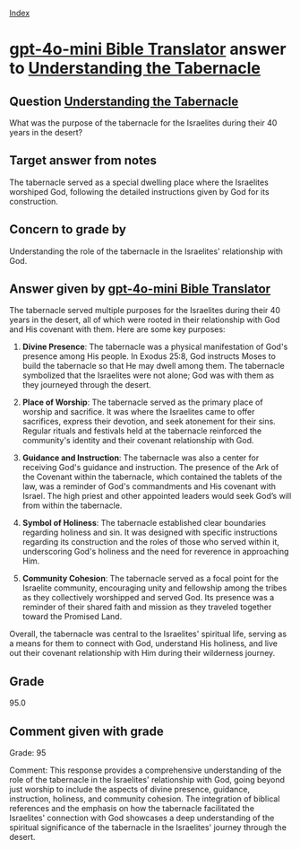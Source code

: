 
[Index](../../index.md)
# [gpt-4o-mini Bible Translator](../../answering_models/gpt-4o-mini_Bible_Translator.md) answer to [Understanding the Tabernacle](../../questions/Understanding_the_Tabernacle.md)

## Question [Understanding the Tabernacle](../../questions/Understanding_the_Tabernacle.md)
What was the purpose of the tabernacle for the Israelites during their 40 years in the desert?

## Target answer from notes
The tabernacle served as a special dwelling place where the Israelites worshiped God, following the detailed instructions given by God for its construction.

## Concern to grade by
Understanding the role of the tabernacle in the Israelites' relationship with God.

## Answer given by [gpt-4o-mini Bible Translator](../../answering_models/gpt-4o-mini_Bible_Translator.md)
The tabernacle served multiple purposes for the Israelites during their 40 years in the desert, all of which were rooted in their relationship with God and His covenant with them. Here are some key purposes:

1. **Divine Presence**: The tabernacle was a physical manifestation of God's presence among His people. In Exodus 25:8, God instructs Moses to build the tabernacle so that He may dwell among them. The tabernacle symbolized that the Israelites were not alone; God was with them as they journeyed through the desert.

2. **Place of Worship**: The tabernacle served as the primary place of worship and sacrifice. It was where the Israelites came to offer sacrifices, express their devotion, and seek atonement for their sins. Regular rituals and festivals held at the tabernacle reinforced the community's identity and their covenant relationship with God.

3. **Guidance and Instruction**: The tabernacle was also a center for receiving God's guidance and instruction. The presence of the Ark of the Covenant within the tabernacle, which contained the tablets of the law, was a reminder of God's commandments and His covenant with Israel. The high priest and other appointed leaders would seek God’s will from within the tabernacle.

4. **Symbol of Holiness**: The tabernacle established clear boundaries regarding holiness and sin. It was designed with specific instructions regarding its construction and the roles of those who served within it, underscoring God's holiness and the need for reverence in approaching Him.

5. **Community Cohesion**: The tabernacle served as a focal point for the Israelite community, encouraging unity and fellowship among the tribes as they collectively worshipped and served God. Its presence was a reminder of their shared faith and mission as they traveled together toward the Promised Land.

Overall, the tabernacle was central to the Israelites' spiritual life, serving as a means for them to connect with God, understand His holiness, and live out their covenant relationship with Him during their wilderness journey.

## Grade
95.0

## Comment given with grade
Grade: 95

Comment: This response provides a comprehensive understanding of the role of the tabernacle in the Israelites' relationship with God, going beyond just worship to include the aspects of divine presence, guidance, instruction, holiness, and community cohesion. The integration of biblical references and the emphasis on how the tabernacle facilitated the Israelites' connection with God showcases a deep understanding of the spiritual significance of the tabernacle in the Israelites' journey through the desert.
